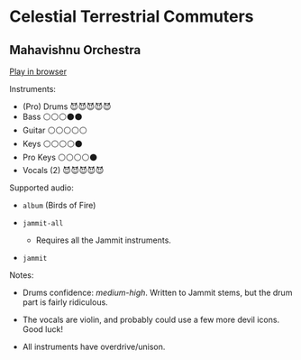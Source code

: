 # Celestial Terrestrial Commuters

## Mahavishnu Orchestra


[Play in browser](http://pages.cs.wisc.edu/~tolly/customs/?title=celestial-terrestrial-commuters&artist=mahavishnu-orchestra)

Instruments:

  * (Pro) Drums 😈😈😈😈😈
  * Bass ⚪️⚪️⚪️⚫️⚫️
  * Guitar ⚪️⚪️⚪️⚪️⚪️
  * Keys ⚪️⚪️⚪️⚪️⚫️
  * Pro Keys ⚪️⚪️⚪️⚪️⚫️
  * Vocals (2) 😈😈😈😈😈

Supported audio:

  * `album` (Birds of Fire)

  * `jammit-all`

    * Requires all the Jammit instruments.

  * `jammit`

Notes:

  * Drums confidence: *medium-high*. Written to Jammit stems, but the drum part is fairly ridiculous.

  * The vocals are violin, and probably could use a few more devil icons. Good luck!

  * All instruments have overdrive/unison.

